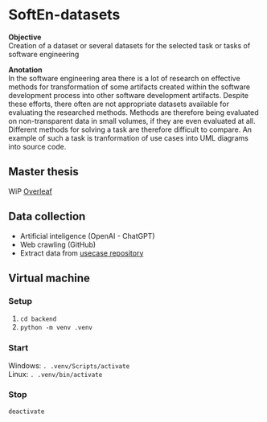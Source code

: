 # SoftEn-datasets

**Objective**  
Creation of a dataset or several datasets for the selected task or tasks of software engineering

**Anotation**  
In the software engineering area there is a lot of research on effective methods for transformation of some artifacts created within the software development process into other software development artifacts. Despite these efforts, there often are not appropriate datasets available for evaluating the researched methods. Methods are therefore being evaluated on non-transparent data in small volumes, if they are even evaluated at all. Different methods for solving a task are therefore difficult to compare. An example of such a task is tranformation of use cases into UML diagrams into source code.

## Master thesis
WiP [Overleaf](https://www.overleaf.com/read/btbtqghrjjnn#80d464)

## Data collection
- Artificial inteligence (OpenAI - ChatGPT)
- Web crawling (GitHub)
- Extract data from [usecase repository](https://smartgrid.epri.com/repository/repository.aspx)


## Virtual machine
### Setup
1. ```cd backend```
2. ```python -m venv .venv```

### Start
Windows: ```. .venv/Scripts/activate```  
Linux: ```. .venv/bin/activate```

### Stop
```deactivate```